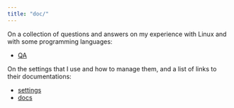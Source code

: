 ```yaml
---
title: "doc/"
---
```


On a collection of questions and answers on my experience with Linux and with some programming languages:

* [QA](QA/index)

On the settings that I use and how to manage them, and a list of links to their documentations:

* [settings](settings/index)
* [docs](settings/docs)


